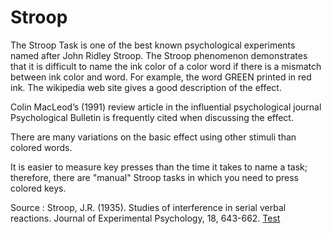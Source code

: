 # Stroop

The Stroop Task is one of the best known psychological experiments named after John Ridley Stroop. The Stroop phenomenon demonstrates that it is difficult to name the ink color of a color word if there is a mismatch between ink color and word. For example, the word GREEN printed in red ink. The wikipedia web site gives a good description of the effect.

Colin MacLeod’s (1991) review article in the influential psychological journal Psychological Bulletin is frequently cited when discussing the effect.

There are many variations on the basic effect using other stimuli than colored words.

It is easier to measure key presses than the time it takes to name a task; therefore, there are "manual" Stroop tasks in which you need to press colored keys.

Source : Stroop, J.R. (1935). Studies of interference in serial verbal reactions. Journal of Experimental Psychology, 18, 643-662. <a href="http://www.yorku.ca/pclassic/Stroop/"> Test </a>

